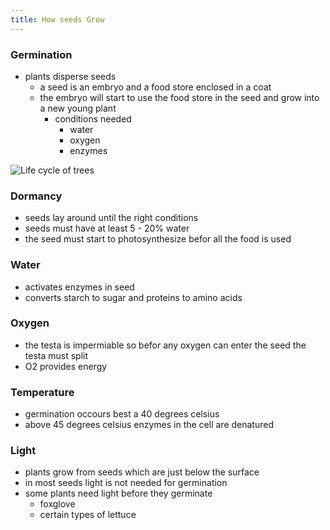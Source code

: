 ```yaml
---
title: How seeds Grow
---
```

### Germination
- plants disperse seeds
	- a seed is an embryo and a food store enclosed in a coat
    - the embryo will start to use the food store in the seed and grow into a new young plant
    	- conditions needed
        	- water
            - oxygen
            - enzymes

![Life cycle of trees](http://texastreeid.tamu.edu/images/life-circle.jpg)

### Dormancy
- seeds lay around until the right conditions
- seeds must have at least 5 - 20% water
- the seed must start to photosynthesize befor all the food is used

### Water
- activates enzymes in seed
- converts starch to sugar and proteins to amino acids

### Oxygen
- the testa is impermiable so befor any oxygen can enter the seed the testa must split
- O2 provides energy

### Temperature
- germination occours best a 40 degrees celsius
- above 45 degrees celsius enzymes in the cell are denatured

### Light
- plants grow from seeds which are just below the surface
- in most seeds light is not needed for germination
- some plants need light before they germinate
    - foxglove
    - certain types of lettuce
